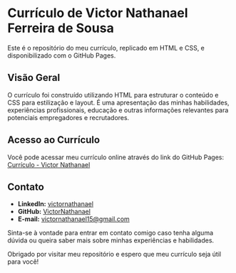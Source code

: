 # Currículo de Victor Nathanael Ferreira de Sousa

Este é o repositório do meu currículo, replicado em HTML e CSS, e disponibilizado com o GitHub Pages.

## Visão Geral

O currículo foi construído utilizando HTML para estruturar o conteúdo e CSS para estilização e layout. É uma apresentação das minhas habilidades, experiências profissionais, educação e outras informações relevantes para potenciais empregadores e recrutadores.

## Acesso ao Currículo

Você pode acessar meu currículo online através do link do GitHub Pages: [Currículo - Victor Nathanael](https://victornathanael.github.io/curriculo/)

## Contato

- **LinkedIn:** [victornathanael](https://www.linkedin.com/in/victornathanael/)
- **GitHub:** [VictorNathanael](https://github.com/VictorNathanael)
- **E-mail:** victornathanael15@gmail.com

Sinta-se à vontade para entrar em contato comigo caso tenha alguma dúvida ou queira saber mais sobre minhas experiências e habilidades.

Obrigado por visitar meu repositório e espero que meu currículo seja útil para você!
